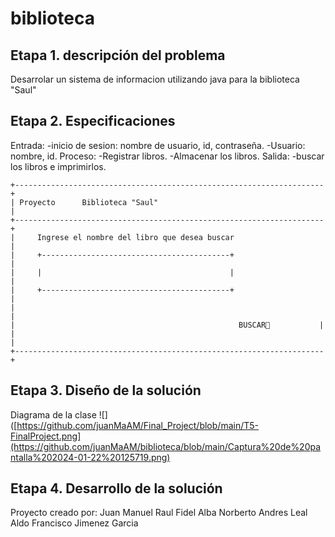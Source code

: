 # biblioteca

## Etapa 1. descripción del problema 
Desarrolar un sistema de informacion utilizando java para la biblioteca "Saul"

## Etapa 2. Especificaciones
Entrada:
-inicio de sesion: nombre de usuario, id, contraseña.
-Usuario: nombre, id.
Proceso:
-Registrar libros.
-Almacenar los libros.
Salida:
-buscar los libros e imprimirlos.

~~~
+---------------------------------------------------------------------+
| Proyecto      Biblioteca "Saul"                                     | 
+---------------------------------------------------------------------+
|     Ingrese el nombre del libro que desea buscar                    |
|     +------------------------------------------+                    |
|     |                                          |                    |
|     +------------------------------------------+                    |
|                                                                     |
|                                                  BUSCAR🔎           |
|                                                                     |
+---------------------------------------------------------------------+

~~~
## Etapa 3. Diseño de la solución
Diagrama de la clase
![]([https://github.com/juanMaAM/Final_Project/blob/main/T5-FinalProject.png](https://github.com/juanMaAM/biblioteca/blob/main/Captura%20de%20pantalla%202024-01-22%20125719.png)
## Etapa 4. Desarrollo de la solución

Proyecto creado por:
Juan Manuel
Raul Fidel Alba
Norberto Andres Leal
Aldo Francisco Jimenez Garcia
